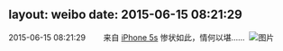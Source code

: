layout: weibo
date: 2015-06-15 08:21:29
---
2015-06-15 08:21:29  &nbsp;&nbsp;&nbsp;&nbsp;&nbsp;&nbsp; 来自 <a href="sinaweibo://customweibosource" rel="nofollow">iPhone 5s</a>
惨状如此，情何以堪…… ​​​
![图片](https://ww1.sinaimg.cn/large/6d2a6003jw1et4gshrfczj20hs0dcac7.jpg)
